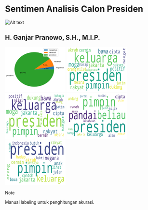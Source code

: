 # Sentimen Analisis Calon Presiden
<img
  src="https://awsimages.detik.net.id/visual/2023/05/06/cover-artikel-pemilu-2024_169.jpeg?w=480&q=90"
  alt="Alt text"
  title="CAPRES"
  style="display: inline-block; margin: 0 auto">

## H. Ganjar Pranowo, S.H., M.I.P.
<img
  src="result/ganjar/ganjar_sentiments.png"
  width="200" height="150"
  alt="Alt text"
  title="H. Ganjar Pranowo, S.H., M.I.P.">
<img src="result/ganjar/ganjar_all_wordcloud.png" width="200" height="150" alt="Alt text" title="H. Ganjar Pranowo, S.H., M.I.P.">
<img src="result/ganjar/ganjar_positive_wordcloud.png" width="200" height="150" alt="Alt text" title="H. Ganjar Pranowo, S.H., M.I.P.">
<img src="result/ganjar/ganjar_negative_wordcloud.png" width="200" height="150" alt="Alt text" title="H. Ganjar Pranowo, S.H., M.I.P.">
<img src="result/ganjar/ganjar_neutral_wordcloud.png" width="200" height="150" alt="Alt text" title="H. Ganjar Pranowo, S.H., M.I.P.">

> [!NOTE]
> Manual labeling untuk penghitungan akurasi.




